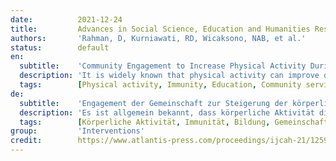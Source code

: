 ```yaml
---
date:          2021-12-24
title:         Advances in Social Science, Education and Humanities Research
authors:       'Rahman, D, Kurniawati, RD, Wicaksono, NAB, et al.'
status:        default
en:
  subtitle:    'Community Engagement to Increase Physical Activity During the Covid-19 Pandemic'
  description: 'It is widely known that physical activity can improve quality of life and health. In addition, regular physical activity is also associated with the improvement of fitness and immunity. This community service activity aims to educate the community of Dusun Wangun about the importance of physical activity during the COVID-19 pandemic to increase immunity, maintain fitness, and introduce some sports that are not popular yet in remote areas villages. The method used in this community service activity is the Participatory Rural Appraisal (PRA) method. These community services results showed that the entire series of activities is carried out very well; this can be seen from the community’s enthusiasm during educational activities, socialization of new sports, and practical implementation. Additionally, in order to support the sustainability of the program to increase immunity, fitness, and public health in the wangun village, the society of Wangun is committed to implementing a physical activity program, which is carried out twice a week in the afternoon for 60-90 minutes coordinated by village apparatus and youth organizations (Karang Taruna).'
  tags:        [Physical activity, Immunity, Education, Community services]
de:
  subtitle:    'Engagement der Gemeinschaft zur Steigerung der körperlichen Aktivität während der Covid-19-Pandemie'
  description: 'Es ist allgemein bekannt, dass körperliche Aktivität die Lebensqualität und die Gesundheit verbessern kann. Darüber hinaus wird regelmäßige körperliche Betätigung auch mit einer Verbesserung der Fitness und der Immunität in Verbindung gebracht. Ziel dieser gemeinnützigen Arbeit ist es, die Gemeinde Dusun Wangun über die Bedeutung von körperlicher Betätigung während der COVID-19-Pandemie aufzuklären, um die Immunität zu stärken, die Fitness zu erhalten und einige Sportarten einzuführen, die in abgelegenen Dörfern noch nicht populär sind. Die Methode, die bei dieser gemeinnützigen Tätigkeit angewandt wurde, ist die Methode der partizipativen ländlichen Bewertung (Participatory Rural Appraisal, PRA). Die Ergebnisse der Gemeindedienste zeigen, dass die gesamte Reihe von Aktivitäten sehr gut durchgeführt wird; dies lässt sich an der Begeisterung der Gemeinde während der Bildungsaktivitäten, der Sozialisierung der neuen Sportarten und der praktischen Umsetzung ablesen. Um die Nachhaltigkeit des Programms zur Steigerung der Immunität, der Fitness und der öffentlichen Gesundheit im Dorf Wangun zu unterstützen, hat sich die Gesellschaft von Wangun außerdem verpflichtet, ein Programm zur körperlichen Betätigung einzuführen, das zweimal wöchentlich nachmittags für 60-90 Minuten durchgeführt wird und von den dörflichen Geräte- und Jugendorganisationen (Karang Taruna) koordiniert wird.' 
  tags:        [Körperliche Aktivität, Immunität, Bildung, Gemeinschaftsdienste]
group:         'Interventions'
credit:        https://www.atlantis-press.com/proceedings/ijcah-21/125967645
---
```


